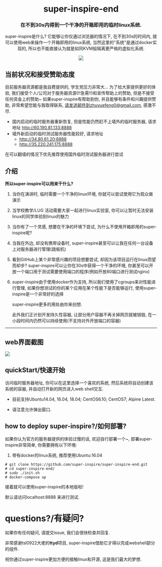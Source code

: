 

<div align="center">


# super-inspire-end 


### 在不到30s内得到一个干净的开箱即用的临时linux系统.

super-inspire是什么? 它能够让你仅通过浏览器的情况下, 在不到30s的时间内, 就可以使用web来操作一个开箱即用的linux系统, 当然这里的"系统"是通过docker实现的, 所以也不能直接认为就是如同KVM般隔离更严格的虚拟化系统.

![](./terminal.png)


</div>

## 当前状况和接受赞助态度

目前服务器资源都是我自费提供的, 学生党压力非常大...
为了给大家提供更好的体验, 我们接受个人/公司对于服务器资源(!!急需!!)和宣传帮助上的赞助, 但是不接受任何资金上的赞助~
如果super-inspire有帮助到你, 并且能够有条件和兴趣提供赞助, 非常希望您能与我取得联系, 请发送邮件到zhuyuefeng0@gmail.com, 感激不尽.

* 国内启动的临时服务器重新恢复, 但是性能仍然赶不上墙外的临时服务器, 请求地址 http://60.190.81.133:8888
* 墙外新启动的临时测试服务器性能较好, 请求地址 
  * http://34.80.61.20:8888
  * http://35.220.241.175:8888

在可以翻墙的情况下优先推荐使用国外临时测试服务器进行尝试

## 介绍



**所以super-inspire可以用来干什么?**



1. 当你在演讲时, 临时需要一个干净的linux环境, 你就可以尝试使用它为观众做演示

2. 当学校教学/LUG 活动需要大家一起进行linux实验室, 你可以让暂时无法安装linux的同学体验到linux的魅力

3. 当你有了一个灵感, 想要在干净的环境下尝试, 为什么不使用开箱即用的super-inspire呢?

4. 当我在外边, 却没有携带设备时, super-inspire甚至可以让我在任何一台设备上对服务器进行管理(跳板机)

5. 看到GitHub上某个非常感兴趣的项目想要尝试, 却因为该项目运行在linux而望而却步? super-inspire可以让你在30s中获得一个干净的环境, 你甚至可以开放一个端口用于测试需要使用端口的程序(例如开放80端口进行测试nginx)

6. super-inspire由于使用docker作为支持, 所以我们使用了cgroups来对性能进行管理, 如果你想测试的你的某个应用在某个性能下是否能够运行, 使用super-inspire是一个非常好的选择



   super-inspire更多的用处由你来创想.

   此外我们正计划开发持久性容器, 让部分用户容器不再关掉网页就被销毁, 在一小段时间内仍然可以持续使用(不支持对外开放端口的容器)



--------------------------

## web界面截图

![](./demo/demo.jpg)



## quickStart/快速开始

访问临时服务器地址, 你可以在这里选择一个喜欢的系统, 然后系统将自动创建该系统的容器, 并自动打开新的网页进入web shell交互.

* 目前支持Ubuntu14.04, 16.04, 18.04; CentOS6.10; CentOS7; Alpine Latest.

* 请注意允许弹出窗口.




## how to deploy super-inspire?/如何部署?

如果你认为官方的服务器提供的体验过慢的话, 欢迎自行部署一个~, 部署super-inspire非常简单, 你需要拥有以下环境:



1. 带有docker的linux系统, 推荐使用Ubuntu:16.04

```
# git clone https://github.com/super-inspire/super-inspire-end.git
# cd super-inspire-end/
# sudo ./init.sh
# docker-compose up 

```

接着就可以使用super-inspire的本地版啦! 

默认请访问localhost:8888 来进行测试.



# questions?/有疑问?



如果你有任何疑问, 请提交issue, 我们会很快检查并回复.

非常感谢tsl0922大佬的**ttyd**项目, super-inspire借助它才得以完成webshell部分的组件.

祝你通过super-inspire更加方便的接触linux和开源, 这是我们最大的梦想.
